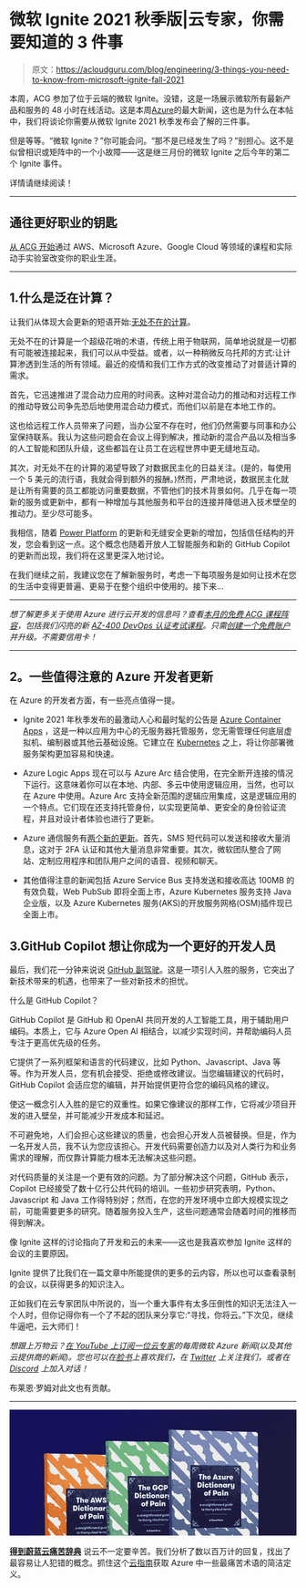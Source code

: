 # 微软 Ignite 2021 秋季版|云专家，你需要知道的 3 件事

> 原文：<https://acloudguru.com/blog/engineering/3-things-you-need-to-know-from-microsoft-ignite-fall-2021>

本周，ACG 参加了位于云端的微软 Ignite。没错，这是一场展示微软所有最新产品和服务的 48 小时在线活动。这是本周[Azure](https://acloudguru.com/videos/azure-this-week)的最大新闻，这也是为什么在本帖中，我们将谈论你需要从微软 Ignite 2021 秋季发布会了解的三件事。

但是等等。“微软 Ignite？”你可能会问。“那不是已经发生了吗？”别担心。这不是似曾相识或矩阵中的一个小故障——这是继三月份的微软 Ignite 之后今年的第二个 Ignite 事件。

详情请继续阅读！

* * *

## 通往更好职业的钥匙

[从 ACG 开始](https://acloudguru.com/pricing)通过 AWS、Microsoft Azure、Google Cloud 等领域的课程和实际动手实验室改变你的职业生涯。

* * *

## 1.什么是**泛在计算**？

让我们从体现大会更新的短语开始:[无处不在的计算](https://docs.microsoft.com/en-us/azure/cloud-adoption-framework/innovate/innovation-guide/devices)。

无处不在的计算是一个超级花哨的术语，传统上用于物联网，简单地说就是一切都有可能被连接起来，我们可以从中受益。或者，以一种稍微反乌托邦的方式:让计算渗透到生活的所有领域。最近的疫情和我们工作方式的改变推动了对普适计算的需求。

首先，它迅速推进了混合动力应用的时间表。这种对混合动力的推动和对远程工作的推动导致公司争先恐后地使用混合动力模式，而他们以前是在本地工作的。

这也给远程工作人员带来了问题，当办公室不存在时，他们仍然需要与同事和办公室保持联系。我认为这些问题会在会议上得到解决，推动新的混合产品以及相当多的人工智能和团队升级，这些都旨在让员工在远程世界中更无缝地互动。

其次，对无处不在的计算的渴望导致了对数据民主化的日益关注。(是的，每使用一个 5 美元的流行语，我就会得到额外的报酬。)然而，严肃地说，数据民主化就是让所有需要的员工都能访问重要数据，不管他们的技术背景如何。几乎在每一项新的服务或更新中，都有一种增加与其他服务和平台的连接并降低进入技术壁垒的推动力。至少尽可能多。

我相信，随着 [Power Platform](https://acloudguru.com/course/pl-900-microsoft-power-platform-fundamentals) 的更新和无缝安全更新的增加，包括信任结构的开发，您会看到这一点。这个概念也随着开放人工智能服务和新的 GitHub Copilot 的更新而出现，我们将在这里更深入地讨论。

在我们继续之前，我建议您在了解新服务时，考虑一下每项服务是如何让技术在您的生活中变得更普遍、更易于在整个组织中使用的。接下来…

* * *

*想了解更多关于使用 Azure 进行云开发的信息吗？查看[本月的免费 ACG 课程阵容](https://acloudguru.com/blog/news/whats-free-at-acg)，包括我们闪亮的新 [AZ-400 DevOps 认证考试课程](https://acloudguru.com/course/az-400-designing-and-implementing-microsoft-devops-solutions)。只需[创建一个免费账户](https://acloudguru.com/pricing)并升级。不需要信用卡！*

* * *

##  2。一些值得注意的 Azure 开发者更新

在 Azure 的开发者方面，有一些亮点值得一提。

*   Ignite 2021 年秋季发布的最激动人心和最时髦的公告是 [Azure Container Apps](https://techcommunity.microsoft.com/t5/apps-on-azure/introducing-azure-container-apps-a-%20serverless-container-service/ba-p/2867265?ocid=AID3042118) ，这是一种以应用为中心的无服务器托管服务，您无需管理任何底层虚拟机、编制器或其他云基础设施。它建立在 [Kubernetes](https://acloudguru.com/course/kubernetes-deep-dive) 之上，将让你部署微服务架构更加容易和快速。

*   Azure Logic Apps 现在可以与 Azure Arc 结合使用，在完全断开连接的情况下运行。这意味着你可以在本地、内部、多云中使用逻辑应用，当然，也可以在 Azure 中使用。Azure Arc 支持全新范围的逻辑应用集成，这是逻辑应用的一个特点。它们现在还支持托管身份，以实现更简单、更安全的身份验证流程，并且对设计者体验也进行了更新。

*   Azure 通信服务有[两个新的更新](https://techcommunity.microsoft.com/t5/azure-communication-services/ignite-2021-new-releases-for-%20azure-communication-services/ba-p/2909621)。首先，SMS 短代码可以发送和接收大量消息，这对于 2FA 认证和其他大量消息非常重要。其次，微软团队整合了网站、定制应用程序和团队用户之间的语音、视频和聊天。

*   其他值得注意的新闻包括 Azure Service Bus 支持发送和接收高达 100MB 的有效负载，Web PubSub 即将全面上市，Azure Kubernetes 服务支持 Java 企业版，以及 Azure Kubernetes 服务(AKS)的开放服务网格(OSM)插件现已全面上市。

## 3.GitHub Copilot 想让你成为一个更好的开发人员

最后，我们花一分钟来说说 [GitHub 副驾驶](https://copilot.github.com/)。这是一项引人入胜的服务，它突出了新技术带来的机遇，也带来了一些对新技术的担忧。

什么是 GitHub Copilot？

 GitHub Copilot 是 GitHub 和 OpenAI 共同开发的人工智能工具，用于辅助用户编码。本质上，它与 Azure Open AI 相结合，以减少实现时间，并帮助编码人员专注于更高优先级的任务。

它提供了一系列框架和语言的代码建议，比如 Python、Javascript、Java 等等。作为开发人员，您有机会接受、拒绝或修改建议。当您编辑建议的代码时，GitHub Copilot 会适应您的编辑，并开始提供更符合您的编码风格的建议。

使这一概念引人入胜的是它的双重性。如果它像建议的那样工作，它将减少项目开发的进入壁垒，并可能减少开发成本和延迟。

不可避免地，人们会担心这些建议的质量，也会担心开发人员被替换。但是，作为一名开发人员，我不认为您应该担心。开发代码需要创造力以及对人类行为和业务需求的理解，而仅靠计算能力根本无法解决这些问题。

对代码质量的关注是一个更有效的问题。为了部分解决这个问题，GitHub 表示，Copilot 已经接受了数十亿行公共代码的培训。一些初步研究表明，Python、Javascript 和 Java 工作得特别好；然而，在您的开发环境中立即大规模实现之前，可能需要更多的研究。随着服务投入生产，这些问题通常会随着时间的推移而得到解决。

像 Ignite 这样的讨论指向了开发和云的未来——这也是我喜欢参加 Ignite 这样的会议的主要原因。

Ignite 提供了比我们在一篇文章中所能提供的更多的云内容，所以也可以查看录制的会议，以获得更多的知识注入。

正如我们在云专家团队中所说的，当一个重大事件有太多压倒性的知识无法注入一个人时，但你记得你有一个了不起的团队来分享它:“寻找，你将云。”下次见，继续牛逼吧，云大师们！

*想跟上万物云？[在 YouTube 上订阅一位云专家](https://www.youtube.com/c/AcloudGuru/?sub_confirmation=1)的每周微软 Azure 新闻(以及其他云提供商的新闻)。您也可以在[脸书](https://www.facebook.com/acloudguru)上喜欢我们，在 [Twitter](https://twitter.com/acloudguru) 上关注我们，或者在 [Discord](http://discord.gg/acloudguru) 上加入对话！*

布莱恩·罗姆对此文也有贡献。

* * *

[![Complete guide to the Cloud and Dictionary ](img/93ebf63b88ab7fbd48705a01952ba688.png)](https://get.acloudguru.com/cloud-dictionary-of-pain)

[**得到蔚蓝云痛苦辞典**](https://get.acloudguru.com/cloud-dictionary-of-pain)
说云不一定要辛苦。我们分析了数以百万计的回复，找出了最容易让人犯错的概念。抓住这个[云指南](https://get.acloudguru.com/cloud-dictionary-of-pain)获取 Azure 中一些最痛苦术语的简洁定义。